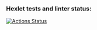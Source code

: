 ### Hexlet tests and linter status:
[![Actions Status](https://github.com/elmo7887/frontend-project-46/workflows/hexlet-check/badge.svg)](https://github.com/elmo7887/frontend-project-46/actions)